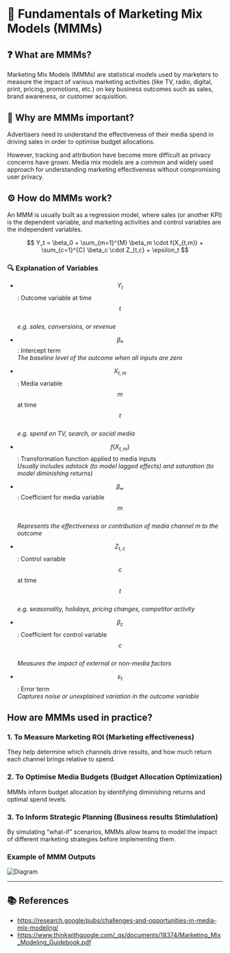 
# 📘 Fundamentals of Marketing Mix Models (MMMs)

## ❓ What are MMMs?

Marketing Mix Models (MMMs) are statistical models used by marketers to measure the impact of various marketing activities (like TV, radio, digital, print, pricing, promotions, etc.) on key business outcomes such as sales, brand awareness, or customer acquisition.

## 🎯 Why are MMMs important?

Advertisers need to understand the effectiveness of their media spend in driving sales in order to optimise budget allocations.

However, tracking and attribution have become more difficult as privacy concerns have grown. Media mix models are a common and widely used approach for understanding marketing effectiveness without compromising user privacy.

## ⚙️ How do MMMs work?

An MMM is usually built as a regression model, where sales (or another KPI) is the dependent variable, and marketing activities and control variables are the independent variables.

$$
Y_t = \beta_0 + \sum_{m=1}^{M} \beta_m \cdot f(X_{t,m}) + \sum_{c=1}^{C} \beta_c \cdot Z_{t,c} + \epsilon_t
$$

### 🔍 Explanation of Variables

- $$Y_t$$: Outcome variable at time $$t$$  
  _e.g. sales, conversions, or revenue_

- $$β₀$$: Intercept term  
  _The baseline level of the outcome when all inputs are zero_

- $$X_{t,m}$$: Media variable $$m$$ at time $$t$$  
  _e.g. spend on TV, search, or social media_

- $$f(X_{t,m})$$: Transformation function applied to media inputs  
  _Usually includes adstock (to model lagged effects) and saturation (to model diminishing returns)_

- $$βₘ$$: Coefficient for media variable $$m$$  
  _Represents the effectiveness or contribution of media channel m to the outcome_

- $$Z_{t,c}$$: Control variable $$c$$ at time $$t$$  
  _e.g. seasonality, holidays, pricing changes, competitor activity_

- $$β_c$$: Coefficient for control variable $$c$$  
  _Measures the impact of external or non-media factors_

- $$ε_t$$: Error term  
  _Captures noise or unexplained variation in the outcome variable_


## How are MMMs used in practice?

### 1. To Measure Marketing ROI (Marketing effectiveness)
They help determine which channels drive results, and how much return each channel brings relative to spend.

### 2. To Optimise Media Budgets (Budget Allocation Optimization)
MMMs inform budget allocation by identifying diminishing returns and optimal spend levels.

### 3. To Inform Strategic Planning (Business results Stimlulation)
By simulating “what-if” scenarios, MMMs allow teams to model the impact of different marketing strategies before implementing them.

### Example of MMM Outputs

![Diagram](learning-marketing-mix-modelling\images\examples-of-MMM-outputs.png) 



---

## 📚 References

- https://research.google/pubs/challenges-and-opportunities-in-media-mix-modeling/
- https://www.thinkwithgoogle.com/_qs/documents/18374/Marketing_Mix_Modeling_Guidebook.pdf
